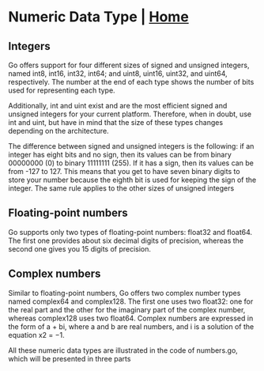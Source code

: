 # Numeric Data Type | [Home](../../README.md)

## Integers

Go offers support for four different sizes of signed and unsigned integers, named int8, int16, int32, int64; and uint8, uint16, uint32, and uint64, respectively. The number at the end of each type shows the number of bits used for representing each type.

Additionally, int and uint exist and are the most efficient signed and unsigned integers for your current platform. Therefore, when in doubt, use int and uint, but have in mind that the size of these types changes depending on the architecture.

The difference between signed and unsigned integers is the following: if an integer has eight bits and no sign, then its values can be from binary 00000000 (0) to binary 11111111 (255). If it has a sign, then its values can be from -127 to 127. This means that you get to have seven binary digits to store your number because the eighth bit is used for keeping the sign of the integer. The same rule applies to the other sizes of unsigned integers

## Floating-point numbers

Go supports only two types of floating-point numbers: float32 and float64. The first one provides about six decimal digits of precision, whereas the second one gives you 15 digits of precision.

## Complex numbers

Similar to floating-point numbers, Go offers two complex number types named complex64 and complex128. The first one uses two float32: one for the real part and the other for the imaginary part of the complex number, whereas complex128 uses two float64. Complex numbers are expressed in the form of a + bi, where a and b are real numbers, and i is a solution of the equation x2 = −1.

All these numeric data types are illustrated in the code of numbers.go, which will be presented in three parts